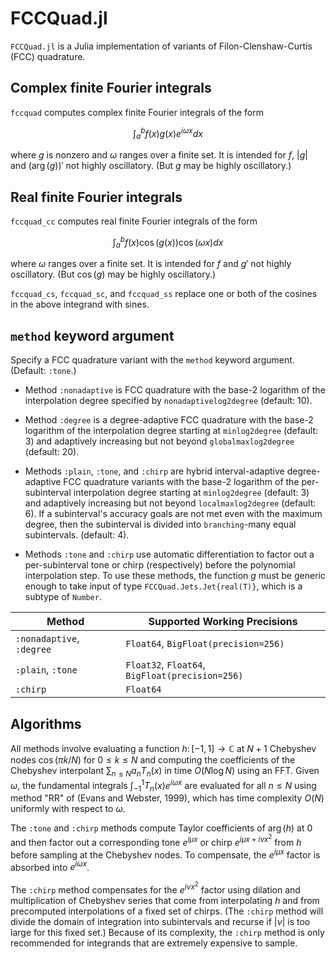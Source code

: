 # FCCQuad.jl 

`FCCQuad.jl` is a Julia implementation of variants of Filon-Clenshaw-Curtis (FCC) quadrature.

## Complex finite Fourier integrals

`fccquad` computes complex finite Fourier integrals of the form

$$\int_a^b f(x)g(x)e^{i\omega x}dx$$

where $g$ is nonzero and $\omega$ ranges over a finite set.
It is intended for $f$, $|g|$ and $(\arg(g))'$ not highly oscillatory.
(But $g$ may be highly oscillatory.)

## Real finite Fourier integrals

`fccquad_cc` computes real finite Fourier integrals of the form

$$\int_a^b f(x)\cos(g(x))\cos(\omega x)dx$$

where $\omega$ ranges over a finite set.
It is intended for $f$ and $g'$ not highly oscillatory.
(But $\cos(g)$ may be highly oscillatory.)

`fccquad_cs`, `fccquad_sc`, and `fccquad_ss`
replace one or both of the cosines in the above integrand with sines.

## `method` keyword argument

Specify a FCC quadrature variant with the `method` keyword argument.
(Default: `:tone`.)

* Method `:nonadaptive` is FCC quadrature with the base-2 logarithm of
  the interpolation degree specified by `nonadaptivelog2degree` (default: 10).

* Method `:degree` is a degree-adaptive FCC quadrature with the base-2 logarithm of
  the interpolation degree starting at `minlog2degree` (default: 3)
  and adaptively increasing but not beyond `globalmaxlog2degree` (default: 20).

* Methods `:plain`, `:tone`, and `:chirp` are 
  hybrid interval-adaptive degree-adaptive FCC quadrature variants
  with the base-2 logarithm of the per-subinterval interpolation degree
  starting at `minlog2degree` (default: 3) and adaptively increasing
  but not beyond `localmaxlog2degree` (default: 6).
  If a subinterval's accuracy goals are not met even with the maximum degree,
  then the subinterval is divided into `branching`-many equal subintervals.
  (default: 4).

* Methods `:tone` and `:chirp` use automatic differentiation
  to factor out a per-subinterval tone or chirp (respectively)
  before the polynomial interpolation step. To use these methods,
  the function $g$ must be generic enough to take input
  of type `FCCQuad.Jets.Jet{real(T)}`, which is a subtype of `Number`.

Method | Supported Working Precisions
--- | ---
`:nonadaptive`, `:degree` | `Float64`, `BigFloat(precision=256)`
`:plain`, `:tone` | `Float32`, `Float64`, `BigFloat(precision=256)`
`:chirp` | `Float64`

## Algorithms

All methods involve evaluating a function $h\colon[-1,1]\to\mathbb{C}$
at $N+1$ Chebyshev nodes $\cos(\pi k/N)$ for $0\leq k\leq N$
and computing the coefficients of the Chebyshev interpolant
$\sum_{n\leq N} a_n T_n(x)$ in time $O(N\log N)$ using an FFT.
Given $\omega$, the fundamental integrals $\int_{-1}^1T_n(x)e^{i\omega x}$
are evaluated for all $n\leq N$ using method "RR" of (Evans and Webster, 1999),
which has time complexity $O(N)$ uniformly with respect to $\omega$.

The `:tone` and `:chirp` methods compute Taylor coefficients
of $\arg(h)$ at $0$ and then factor out a corresponding
tone $e^{i\mu x}$ or chirp $e^{i\mu x+i\nu x^2}$
from $h$ before sampling at the Chebyshev nodes.
To compensate, the $e^{i\mu x}$ factor is absorbed into $e^{i\omega x}$.

The `:chirp` method compensates for the $e^{i\nu x^2}$ factor
using dilation and multiplication of Chebyshev series that come
from interpolating $h$ and from precomputed interpolations
of a fixed set of chirps. (The `:chirp` method will divide
the domain of integration into subintervals and recurse if
$|\nu|$ is too large for this fixed set.)
Because of its complexity, the `:chirp` method is only recommended
for integrands that are extremely expensive to sample.
